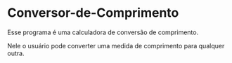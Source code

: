 # Conversor-de-Comprimento

<p>Esse programa é uma calculadora de conversão de comprimento.</p>
<p>Nele o usuário pode converter uma medida de comprimento para qualquer outra. </p>
